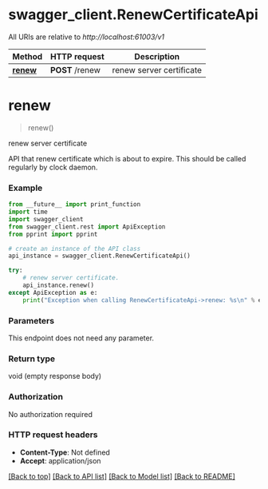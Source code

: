 # swagger_client.RenewCertificateApi

All URIs are relative to *http://localhost:61003/v1*

Method | HTTP request | Description
------------- | ------------- | -------------
[**renew**](RenewCertificateApi.md#renew) | **POST** /renew | renew server certificate

# **renew**
> renew()

renew server certificate

API that renew certificate which is about to expire. This should be called regularly by clock daemon.

### Example
```python
from __future__ import print_function
import time
import swagger_client
from swagger_client.rest import ApiException
from pprint import pprint

# create an instance of the API class
api_instance = swagger_client.RenewCertificateApi()

try:
    # renew server certificate.
    api_instance.renew()
except ApiException as e:
    print("Exception when calling RenewCertificateApi->renew: %s\n" % e)
```

### Parameters
This endpoint does not need any parameter.

### Return type

void (empty response body)

### Authorization

No authorization required

### HTTP request headers

 - **Content-Type**: Not defined
 - **Accept**: application/json

[[Back to top]](#) [[Back to API list]](../README.md#documentation-for-api-endpoints) [[Back to Model list]](../README.md#documentation-for-models) [[Back to README]](../README.md)

